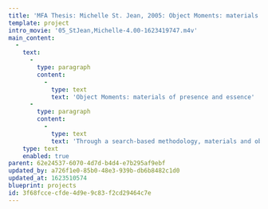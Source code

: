 ```yaml
---
title: 'MFA Thesis: Michelle St. Jean, 2005: Object Moments: materials of presence and essence'
template: project
intro_movie: '05_StJean,Michelle-4.00-1623419747.m4v'
main_content:
  -
    text:
      -
        type: paragraph
        content:
          -
            type: text
            text: 'Object Moments: materials of presence and essence'
      -
        type: paragraph
        content:
          -
            type: text
            text: 'Through a search-based methodology, materials and objects have the potential to supersede type and image in the production of meaning. This investigation places an emphasis on material as matter, as physical substance with which we interact and sense in real space and time. Through this process, a dialogue emerges between the 2D and 3D. In the pursuit of three-dimensional experiences, the work generated also results in graphic form that is dimensional and concrete, and captures the spirit of the experience, perhaps more so than the experience itself'
    type: text
    enabled: true
parent: 62e24537-6070-4d7d-b4d4-e7b295af9ebf
updated_by: a726f1e0-85b0-48e3-939b-db6b8482c1d0
updated_at: 1623510574
blueprint: projects
id: 3f68fcce-cfde-4d9e-9c83-f2cd29464c7e
---
```

